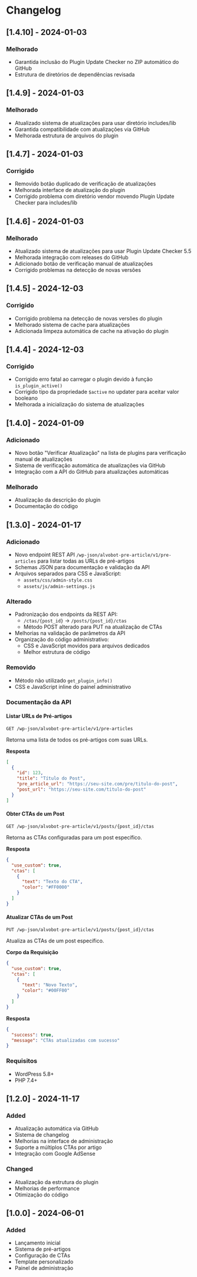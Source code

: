 # Changelog

## [1.4.10] - 2024-01-03

### Melhorado
- Garantida inclusão do Plugin Update Checker no ZIP automático do GitHub
- Estrutura de diretórios de dependências revisada

## [1.4.9] - 2024-01-03

### Melhorado
- Atualizado sistema de atualizações para usar diretório includes/lib
- Garantida compatibilidade com atualizações via GitHub
- Melhorada estrutura de arquivos do plugin

## [1.4.7] - 2024-01-03

### Corrigido
- Removido botão duplicado de verificação de atualizações
- Melhorada interface de atualização do plugin
- Corrigido problema com diretório vendor movendo Plugin Update Checker para includes/lib

## [1.4.6] - 2024-01-03

### Melhorado
- Atualizado sistema de atualizações para usar Plugin Update Checker 5.5
- Melhorada integração com releases do GitHub
- Adicionado botão de verificação manual de atualizações
- Corrigido problemas na detecção de novas versões

## [1.4.5] - 2024-12-03

### Corrigido
- Corrigido problema na detecção de novas versões do plugin
- Melhorado sistema de cache para atualizações
- Adicionada limpeza automática de cache na ativação do plugin

## [1.4.4] - 2024-12-03

### Corrigido
- Corrigido erro fatal ao carregar o plugin devido à função `is_plugin_active()`
- Corrigido tipo da propriedade `$active` no updater para aceitar valor booleano
- Melhorada a inicialização do sistema de atualizações

## [1.4.0] - 2024-01-09

### Adicionado
- Novo botão "Verificar Atualização" na lista de plugins para verificação manual de atualizações
- Sistema de verificação automática de atualizações via GitHub
- Integração com a API do GitHub para atualizações automáticas

### Melhorado
- Atualização da descrição do plugin
- Documentação do código

## [1.3.0] - 2024-01-17

### Adicionado
- Novo endpoint REST API `/wp-json/alvobot-pre-article/v1/pre-articles` para listar todas as URLs de pré-artigos
- Schemas JSON para documentação e validação da API
- Arquivos separados para CSS e JavaScript:
  - `assets/css/admin-style.css`
  - `assets/js/admin-settings.js`

### Alterado
- Padronização dos endpoints da REST API:
  - `/ctas/{post_id}` → `/posts/{post_id}/ctas`
  - Método POST alterado para PUT na atualização de CTAs
- Melhorias na validação de parâmetros da API
- Organização do código administrativo:
  - CSS e JavaScript movidos para arquivos dedicados
  - Melhor estrutura de código

### Removido
- Método não utilizado `get_plugin_info()`
- CSS e JavaScript inline do painel administrativo

### Documentação da API

#### Listar URLs de Pré-artigos
```http
GET /wp-json/alvobot-pre-article/v1/pre-articles
```
Retorna uma lista de todos os pré-artigos com suas URLs.

**Resposta**
```json
[
  {
    "id": 123,
    "title": "Título do Post",
    "pre_article_url": "https://seu-site.com/pre/titulo-do-post",
    "post_url": "https://seu-site.com/titulo-do-post"
  }
]
```

#### Obter CTAs de um Post
```http
GET /wp-json/alvobot-pre-article/v1/posts/{post_id}/ctas
```
Retorna as CTAs configuradas para um post específico.

**Resposta**
```json
{
  "use_custom": true,
  "ctas": [
    {
      "text": "Texto do CTA",
      "color": "#FF0000"
    }
  ]
}
```

#### Atualizar CTAs de um Post
```http
PUT /wp-json/alvobot-pre-article/v1/posts/{post_id}/ctas
```
Atualiza as CTAs de um post específico.

**Corpo da Requisição**
```json
{
  "use_custom": true,
  "ctas": [
    {
      "text": "Novo Texto",
      "color": "#00FF00"
    }
  ]
}
```

**Resposta**
```json
{
  "success": true,
  "message": "CTAs atualizadas com sucesso"
}
```

### Requisitos
- WordPress 5.8+
- PHP 7.4+

## [1.2.0] - 2024-11-17
### Added
- Atualização automática via GitHub
- Sistema de changelog
- Melhorias na interface de administração
- Suporte a múltiplos CTAs por artigo
- Integração com Google AdSense

### Changed
- Atualização da estrutura do plugin
- Melhorias de performance
- Otimização do código

## [1.0.0] - 2024-06-01
### Added
- Lançamento inicial
- Sistema de pré-artigos
- Configuração de CTAs
- Template personalizado
- Painel de administração
